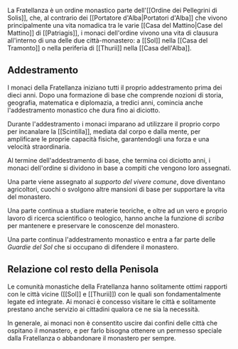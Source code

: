 La Fratellanza è un ordine monastico parte dell'[[Ordine dei Pellegrini di Solis]], che, al contrario dei [[Portatore d'Alba|Portatori d'Alba]] che vivono principalmente una vita nomadica tra le varie [[Casa del Mattino|Case del Mattino]] di [[Patriagis]], i monaci dell'ordine vivono una vita di clausura all'interno di una delle due città-monastero: a [[Sol]] nella [[Casa del Tramonto]] o nella periferia di [[Thurii]] nella [[Casa dell'Alba]]. 

## Addestramento

I monaci della Fratellanza iniziano tutti il proprio addestramento prima dei dieci anni. Dopo una formazione di base che comprende nozioni di storia, geografia, matematica e diplomazia, a tredici anni, comincia anche l'addestramento monastico che dura fino ai diciotto.

Durante l'addestramento i monaci imparano ad utilizzare il proprio corpo per incanalare la [[Scintilla]], mediata dal corpo e dalla mente, per amplificare le proprie capacità fisiche, garantendogli una forza e una velocità straordinaria.

Al termine dell'addestramento di base, che termina coi diciotto anni, i monaci dell'ordine si dividono in base a compiti che vengono loro assegnati. 

Una parte viene assegnato al *supporto del vivere comune*, dove diventano agricoltori, cuochi o svolgono altre mansioni di base per supportare la vita del monastero.

Una parte continua a studiare materie teoriche, e oltre ad un vero e proprio lavoro di ricerca scientifico o teologico, hanno anche la funzione di *scriba* per mantenere e preservare le conoscenze del monastero.

Una parte continua l'addestramento monastico e entra a far parte delle *Guardie del Sol* che si occupano di difendere il monastero.


## Relazione col resto della Penisola

Le comunità monastiche della Fratellanza hanno solitamente ottimi rapporti con le città vicine ([[Sol]] e [[Thurii]]) con le quali son fondamentalmente legate ed integrate. Ai monaci è concesso visitare le città e solitamente prestano anche servizio ai cittadini qualora ce ne sia la necessità. 

In generale, ai monaci non è consentito uscire dai confini delle città che ospitano il monastero, e per farlo bisogna ottenere un permesso speciale dalla Fratellanza o abbandonare il monastero per sempre. 
